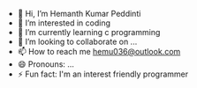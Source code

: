 - 👋 Hi, I’m Hemanth Kumar Peddinti
- 👀 I’m interested in coding
- 🌱 I’m currently learning c programming
- 💞️ I’m looking to collaborate on ...
- 📫 How to reach me hemu036@outlook.com
- 😄 Pronouns: ...
- ⚡ Fun fact: I'm an interest friendly programmer

<!---
hemu036/hemu036 is a ✨ special ✨ repository because its `README.md` (this file) appears on your GitHub profile.
You can click the Preview link to take a look at your changes.
--->

